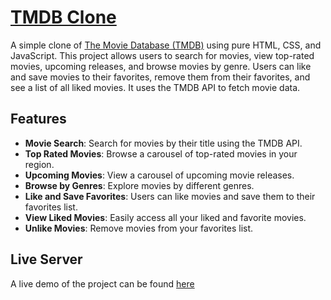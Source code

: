# [TMDB Clone](https://the-movie-db-clone-azmjmjej9-yanivs-projects-d091535c.vercel.app/pages/index.html)

A simple clone of [The Movie Database (TMDB)](https://www.themoviedb.org/) using pure HTML, CSS, and JavaScript. This project allows users to search for movies, view top-rated movies, upcoming releases, and browse movies by genre. Users can like and save movies to their favorites, remove them from their favorites, and see a list of all liked movies. It uses the TMDB API to fetch movie data.

## Features

- **Movie Search**: Search for movies by their title using the TMDB API.
- **Top Rated Movies**: Browse a carousel of top-rated movies in your region.
- **Upcoming Movies**: View a carousel of upcoming movie releases.
- **Browse by Genres**: Explore movies by different genres.
- **Like and Save Favorites**: Users can like movies and save them to their favorites list.
- **View Liked Movies**: Easily access all your liked and favorite movies.
- **Unlike Movies**: Remove movies from your favorites list.

## Live Server

A live demo of the project can be found [here](https://the-movie-db-clone-azmjmjej9-yanivs-projects-d091535c.vercel.app/pages/index.html)
